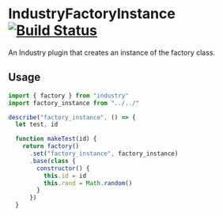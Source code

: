 # IndustryFactoryInstance [![Build Status](https://travis-ci.org/invrs/industry-factory-instance.svg?branch=master)](https://travis-ci.org/invrs/industry-factory-instance)

An Industry plugin that creates an instance of the factory class.

## Usage

```js
import { factory } from "industry"
import factory_instance from "../../"

describe("factory_instance", () => {
  let test, id

  function makeTest(id) {
    return factory()
      .set("factory_instance", factory_instance)
      .base(class {
        constructor() {
          this.id = id
          this.rand = Math.random()
        }
      })
  }
```
